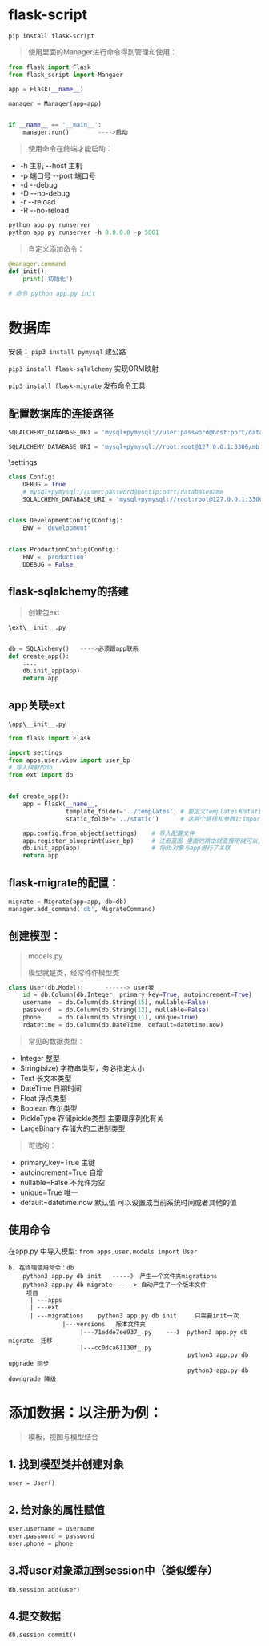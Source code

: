 # flask-script

`pip install flask-script`

> 使用里面的Manager进行命令得到管理和使用：

```python
from flask import Flask
from flask_script import Mangaer

app = Flask(__name__)

manager = Manager(app=app)


if __name__ == '__main__':
    manager.run()		 ---->启动
```

> 使用命令在终端才能启动：

- -h 主机   --host 主机
- -p 端口号 --port 端口号
- -d --debug
- -D --no-debug
- -r --reload
- -R --no-reload

```python
python app.py runserver
python app.py runserver -h 0.0.0.0 -p 5001
```

> 自定义添加命令：

```python
@manager.command
def init():
    print('初始化')

# 命令 python app.py init
```



# 数据库

安装：
`pip3 install pymysql`              建公路

`pip3 install flask-sqlalchemy`    实现ORM映射

`pip3 install flask-migrate`       发布命令工具

## 配置数据库的连接路径

```python
SQLALCHEMY_DATABASE_URI = 'mysql+pymysql://user:password@host:port/databasename'

SQLALCHEMY_DATABASE_URI = 'mysql+pymysql://root:root@127.0.0.1:3306/mb'
```

\settings

```python
class Config:
    DEBUG = True
    # mysql+pymysql://user:password@hostip:port/databasename
    SQLALCHEMY_DATABASE_URI = 'mysql+pymysql://root:root@127.0.0.1:3306/mb'


class DevelopmentConfig(Config):
    ENV = 'development'


class ProductionConfig(Config):
    ENV = 'production'
    DDEBUG = False

```



## flask-sqlalchemy的搭建

> 创建包ext

`\ext\__init__.py `

```python

db = SQLAlchemy()   ---->必须跟app联系
def create_app():
    ....
    db.init_app(app)
    return app
```

## app关联ext

`\app\__init__.py`

```python
from flask import Flask

import settings
from apps.user.view import user_bp
# 导入映射的db
from ext import db


def create_app():
    app = Flask(__name__,
                template_folder='../templates', # 要定义templates和static文件夹位置,因为默认是在__init__同级别
                static_folder='../static')      # 这两个路径和参数1:import_name就是`__name__`相关,是根据它来确定自己的相对路径

    app.config.from_object(settings)    # 导入配置文件
    app.register_blueprint(user_bp)     # 注册蓝图 里面的路由就直接用就可以,不需要加url前缀
    db.init_app(app)                    # 将db对象与app进行了关联
    return app

```



## flask-migrate的配置：

```python
migrate = Migrate(app=app, db=db)
manager.add_command('db', MigrateCommand)
```

## 创建模型：

> models.py
>
> 模型就是类，经常称作模型类

```python
class User(db.Model):      ------> user表
    id = db.Column(db.Integer, primary_key=True, autoincrement=True)
    username  = db.Column(db.String(15), nullable=False)
    password  = db.Column(db.String(12), nullable=False)
    phone     = db.Column(db.String(11), unique=True)
    rdatetime = db.Column(db.DateTime, default=datetime.now)
```

> 常见的数据类型：

- Integer        整型
- String(size)   字符串类型，务必指定大小
- Text           长文本类型
- DateTime       日期时间
- Float          浮点类型
- Boolean        布尔类型
- PickleType     存储pickle类型  主要跟序列化有关
- LargeBinary    存储大的二进制类型

> 可选的：

- primary_key=True      主键
- autoincrement=True    自增
- nullable=False        不允许为空
- unique=True           唯一
- default=datetime.now  默认值  可以设置成当前系统时间或者其他的值

## 使用命令

在app.py 中导入模型: `from apps.user.models import User`

    b. 在终端使用命令：db
        python3 app.py db init   -----》 产生一个文件夹migrations
        python3 app.py db migrate -----> 自动产生了一个版本文件
         项目
          | ---apps
          | ---ext
          | ---migrations    python3 app.py db init     只需要init一次
                   |---versions   版本文件夹
                        |---71edde7ee937_.py    ---》  python3 app.py db migrate  迁移
                        |---cc0dca61130f_.py
                                                      python3 app.py db upgrade 同步
                                                      python3 app.py db downgrade 降级

# 添加数据：以注册为例：

> 模板，视图与模型结合

## 1. 找到模型类并创建对象

`user = User()`

## 2. 给对象的属性赋值

```python
user.username = username
user.password = password
user.phone = phone
```



## 3.将user对象添加到session中（类似缓存）

`db.session.add(user)`

## 4.提交数据

`db.session.commit()`

